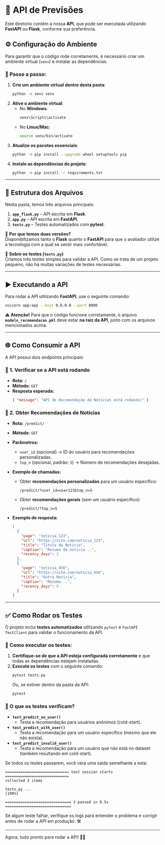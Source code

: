 # 🚀 API de Previsões

Este diretório contém a nossa **API**, que pode ser executada utilizando **FastAPI** ou **Flask**, conforme sua preferência.  

## ⚙️ Configuração do Ambiente

Para garantir que o código rode corretamente, é necessário criar um ambiente virtual (`venv`) e instalar as dependências.  

### 📌 Passo a passo:

1. **Crie um ambiente virtual dentro desta pasta**:  
   ```sh
   python -m venv venv
   ```
2. **Ative o ambiente virtual**:  
   - No **Windows**:  
     ```sh
     venv\Scripts\activate
     ```
   - No **Linux/Mac**:  
     ```sh
     source venv/bin/activate
     ```
3. **Atualize os pacotes essenciais**:  
   ```sh
   python -m pip install --upgrade wheel setuptools pip
   ```
4. **Instale as dependências do projeto**:  
   ```sh
   python -m pip install -r requirements.txt
   ```

---

## 📂 Estrutura dos Arquivos

Nesta pasta, temos três arquivos principais:

1. **`app_flask.py`** – API escrita em **Flask**.
2. **`app.py`** – API escrita em **FastAPI**.
3. **`tests.py`** – Testes automatizados com **pytest**.

🔹 **Por que temos duas versões?**  
Disponibilizamos tanto o **Flask** quanto o **FastAPI** para que o avaliador utilize a tecnologia com a qual se sentir mais confortável.  

🔹 **Sobre os testes (`tests.py`)**  
Criamos três testes simples para validar a API. Como se trata de um projeto pequeno, não há muitas variações de testes necessárias.

---

## ▶️ Executando a API

Para rodar a API utilizando **FastAPI**, use o seguinte comando:  
```sh
uvicorn app:app --host 0.0.0.0 --port 8000
```

⚠️ **Atenção!**
Para que o código funcione corretamente, o arquivo **`modelo_recomendacao.pkl`** deve estar **na raiz da API**, junto com os arquivos mencionados acima.

---

## 🌐 Como Consumir a API

A API possui dois endpoints principais:

### 📍 1. **Verificar se a API está rodando**
- **Rota:** `/`
- **Método:** `GET`
- **Resposta esperada:**
  ```json
  { "message": "API de Recomendação de Notícias está rodando!" }
  ```

### 📍 2. **Obter Recomendações de Notícias**
- **Rota:** `/predict/`
- **Método:** `GET`
- **Parâmetros:**
  - `user_id` (opcional) → ID do usuário para recomendações personalizadas.
  - `top_n` (opcional, padrão: `5`) → Número de recomendações desejadas.

- **Exemplo de chamadas:**
  - Obter **recomendações personalizadas** para um usuário específico:
    ```
    /predict/?user_id=user123&top_n=5
    ```
  - Obter **recomendações gerais** (sem um usuário específico):
    ```
    /predict/?top_n=5
    ```

- **Exemplo de resposta:**
  ```json
  [
    {
      "page": "noticia_123",
      "url": "https://site.com/noticia_123",
      "title": "Título da Notícia",
      "caption": "Resumo da notícia...",
      "recency_days": 2
    },
    {
      "page": "noticia_456",
      "url": "https://site.com/noticia_456",
      "title": "Outra Notícia",
      "caption": "Resumo...",
      "recency_days": 5
    }
  ]
  ```

---

## ✅ Como Rodar os Testes

O projeto inclui **testes automatizados** utilizando `pytest` e `FastAPI TestClient` para validar o funcionamento da API.

### 🔹 Como executar os testes:

1. **Certifique-se de que a API esteja configurada corretamente** e que todas as dependências estejam instaladas.
2. **Execute os testes** com o seguinte comando:  
   ```sh
   pytest tests.py
   ```
   Ou, se estiver dentro da pasta da API:
   ```sh
   pytest
   ```

### 📌 O que os testes verificam?
- **`test_predict_no_user()`**
  - Testa a recomendação para usuários anônimos (cold-start).
- **`test_predict_with_user()`**
  - Testa a recomendação para um usuário específico (mesmo que ele não exista).
- **`test_predict_invalid_user()`**
  - Testa a recomendação para um usuário que não está no dataset (também resultando em cold-start).

Se todos os testes passarem, você verá uma saída semelhante a esta:
```
============================= test session starts =============================
collected 3 items

tests.py ...                                                           [100%]

============================== 3 passed in 0.5s ==============================
```

Se algum teste falhar, verifique os logs para entender o problema e corrigir antes de rodar a API em produção. 🛠️

---

Agora, tudo pronto para rodar a API! 🚀🔥